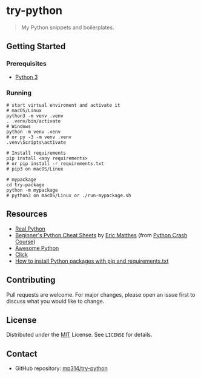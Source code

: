 # try-python

> My Python snippets and boilerplates.

## Getting Started

### Prerequisites

- [Python 3](https://www.python.org/downloads/)

### Running

```shell
# start virtual enviroment and activate it
# macOS/Linux
python3 -m venv .venv
. .venv/bin/activate
# Windows
python -m venv .venv 
# or py -3 -m venv .venv
.venv\Scripts\activate

# Install requirements
pip install <any requirements> 
# or pip install -r requirements.txt
# pip3 on macOS/Linux

# mypackage
cd try-package
python -m mypackage
# python3 on macOS/Linux or ./run-mypackage.sh
```

## Resources

- [Real Python](https://realpython.com/)
- [Beginner's Python Cheat Sheets](https://leanpub.com/beginners-python-cheat-sheets/) by [Eric Matthes](https://github.com/ehmatthes) (from [Python Crash Course](https://ehmatthes.github.io/pcc/cheatsheets/README.html))
- [Awesome Python](https://github.com/vinta/awesome-python)
- [Click](https://click.palletsprojects.com/)
- [How to install Python packages with pip and requirements.txt](https://note.nkmk.me/en/python-pip-install-requirements/)

## Contributing

Pull requests are welcome. For major changes, please open an issue first to discuss what you would like to change.

## License

Distributed under the [MIT](https://choosealicense.com/licenses/mit/) License. See `LICENSE` for details.

## Contact

- GitHub repository: [mp314/try-python](https://github.com/mp314/try-python)

